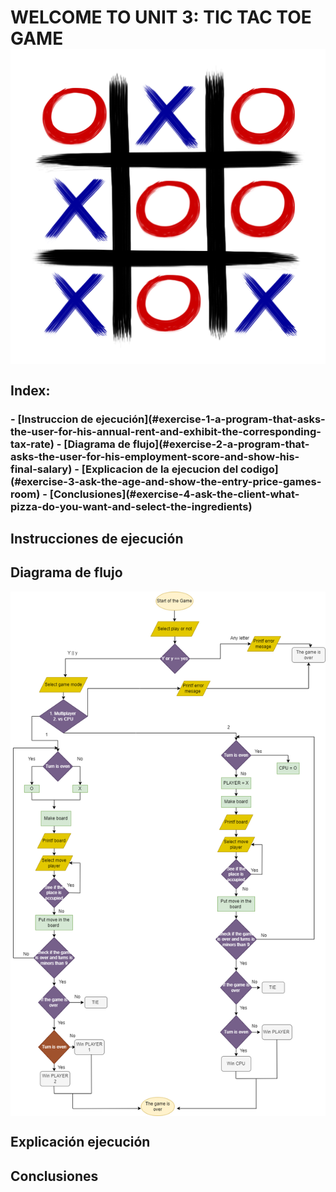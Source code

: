 <h1>
WELCOME TO UNIT 3: TIC TAC TOE GAME 

<img src="../imagenes/tictac.png" align="center">


## Index:
<h3>
- [Instruccion de ejecución](#exercise-1-a-program-that-asks-the-user-for-his-annual-rent-and-exhibit-the-corresponding-tax-rate)
- [Diagrama de flujo](#exercise-2-a-program-that-asks-the-user-for-his-employment-score-and-show-his-final-salary)
- [Explicacion de la ejecucion del codigo](#exercise-3-ask-the-age-and-show-the-entry-price-games-room)
- [Conclusiones](#exercise-4-ask-the-client-what-pizza-do-you-want-and-select-the-ingredients)
</h3>

## Instrucciones de ejecución 


## Diagrama de flujo 
<img src="../imagenes/Diagrama.png" align="center">

## Explicación ejecución

## Conclusiones 
